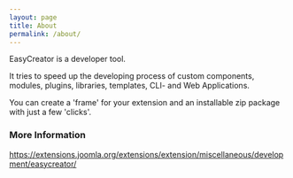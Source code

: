 ```yaml
---
layout: page
title: About
permalink: /about/
---
```


EasyCreator is a developer tool.

It tries to speed up the developing process of custom components, modules, plugins, libraries, templates, CLI- and Web Applications.

You can create a 'frame' for your extension and an installable zip package with just a few 'clicks'.

### More Information

https://extensions.joomla.org/extensions/extension/miscellaneous/development/easycreator/
